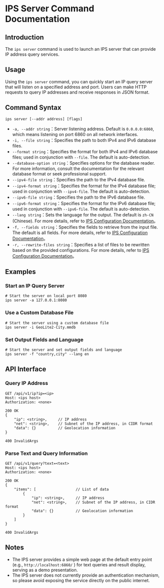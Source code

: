 # IPS Server Command Documentation

## Introduction

The `ips server` command is used to launch an IPS server that can provide IP address query services.

## Usage

Using the `ips server` command, you can quickly start an IP query server that will listen on a specified address and port. Users can make HTTP requests to query IP addresses and receive responses in JSON format.

## Command Syntax

```shell
ips server [--addr address] [flags]
```

- `-a, --addr string`：Server listening address. Default is `0.0.0.0:6860`, which means listening on port 6860 on all network interfaces.
- `-i, --file string`：Specifies the path to both IPv4 and IPv6 database files.
- `--format string`：Specifies the format for both IPv4 and IPv6 database files; used in conjunction with `--file`. The default is auto-detection.
- `--database-option string`：Specifies options for the database reader. For more information, consult the documentation for the relevant database format or seek professional support.
- `--ipv4-file string`：Specifies the path to the IPv4 database file.
- `--ipv4-format string`：Specifies the format for the IPv4 database file; used in conjunction with `--ipv4-file`. The default is auto-detection.
- `--ipv6-file string`：Specifies the path to the IPv6 database file.
- `--ipv6-format string`：Specifies the format for the IPv6 database file; used in conjunction with `--ipv6-file`. The default is auto-detection.
- `--lang string`：Sets the language for the output. The default is `zh-CN` (Chinese). For more details, refer to [IPS Configuration Documentation](./config_en.md#lang)。
- `-f, --fields string`：Specifies the fields to retrieve from the input file. The default is all fields. For more details, refer to [IPS Configuration Documentation](./config_en.md#fields)。
- `-r, --rewrite-files string`：Specifies a list of files to be rewritten based on the provided configurations. For more details, refer to [IPS Configuration Documentation](./config_en.md#rewritefiles)。

## Examples

### Start an IP Query Server

```shell
# Start the server on local port 8080
ips server -a 127.0.0.1:8080
```

### Use a Custom Database File

```shell
# Start the server using a custom database file
ips server -i GeoLite2-City.mmdb
```

### Set Output Fields and Language

```shell
# Start the server and set output fields and language
ips server -f "country,city" --lang en
```

## API Interface

### Query IP Address

```http request
GET /api/v1/ip?ip=<ip>
Host: <ips host>
Authorization: <none>

200 OK
{
    "ip": <string>,     // IP address
    "net": <string>,    // Subnet of the IP address, in CIDR format
    "data": {}          // Geolocation information
}

400 InvalidArgs
```

### Parse Text and Query Information

```http request
GET /api/v1/query?text=<text>
Host: <ips host>
Authorization: <none>

200 OK
{
    "items": [                  // List of data
        {
            "ip": <string>,     // IP address
            "net": <string>,    // Subnet of the IP address, in CIDR format
            "data": {}          // Geolocation information
        }
    ]
}

400 InvalidArgs
```

## Notes

- The IPS server provides a simple web page at the default entry point (e.g., `http://localhost:6860/` ) for text queries and result display, serving as a demo presentation.
- The IPS server does not currently provide an authentication mechanism, so please avoid exposing the service directly on the public internet.
